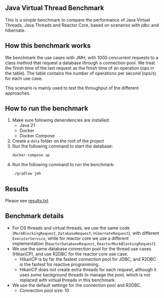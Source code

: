 Java Virtual Thread Benchmark
---

This is a simple benchmark to compare the performance of Java Virtual Threads, Java Threads and Reactor Core,
based on scenarios with jdbc and hibernate.

## How this benchmark works
We benchmark the use cases with JMH, with 1000 concurrent requests to a class method that request a database through a connection pool.
We treat the finish time of the last request as the finish time of an operation (ops in the table).
The table contains the number of operations per second (ops/s) for each use case.

This scenario is mainly used to test the throughput of the different approaches.

## How to run the benchmark
1. Make sure following denendencies are installed:
    - Java 21
    - Docker
    - Docker Compose
2. Create a `data` folder on the root of the project
3. Run the following command to start the database:
    ```bash
    docker-compose up
    ```
4. Run the following command to run the benchmark:
    ```bash
    ./gradlew jmh
    ```

## Results
Please see [results.txt](./results.txt)

## Benchmark details
- For OS threads and virtual threads, we use the same code (`MockBlockingRequest`, `DatabaseRequest`, `HibernateRequest`), with different
`ExecutorService`, while for reactor core we use a different implementation (`ReactorDatabaseRequest`, `ReactorMockBlockingRequest`).
- We use the same database connection pool for the thread use cases (HikariCP), and use R2DBC for the reactor core use case.
    - HikariCP is by far the fastest connection pool for JDBC, and R2DBC is the fastest for reactive programming.
    - HikariCP does not create extra threads for each request, although it uses some background threads to manage the pool, which is not replaced with virtual threads in this benchmark.
- We use the default settings for the connection pool and R2DBC.
  - Connection pool size: 10
